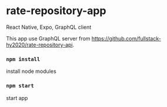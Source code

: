 # rate-repository-app

React Native, Expo, GraphQL client

This app use GraphQL server from https://github.com/fullstack-hy2020/rate-repository-api.

### `npm install`

install node modules

### `npm start`

start app

